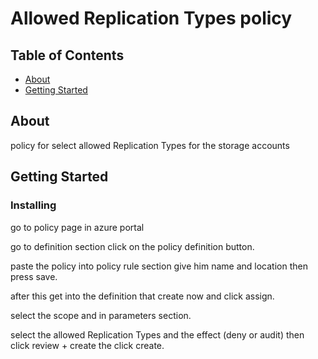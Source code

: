 # Allowed Replication Types policy

## Table of Contents

- [About](#about)
- [Getting Started](#getting_started)

## About <a name = "about"></a>

policy for select allowed Replication Types for the storage accounts

## Getting Started <a name = "getting_started"></a>

### Installing

go to policy page in azure portal

go to definition section click on the policy definition button.

paste the policy into policy rule section give him name and location then press save.

after this get into the definition that create now and click assign.

select the scope and in parameters section.

select the allowed Replication Types and the effect (deny or audit) then click review + create the click create.
